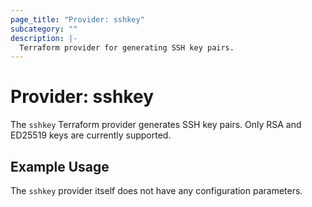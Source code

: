 ```yaml
---
page_title: "Provider: sshkey"
subcategory: ""
description: |-
  Terraform provider for generating SSH key pairs.
---
```


# Provider: sshkey

The `sshkey` Terraform provider generates SSH key pairs. Only RSA and ED25519
keys are currently supported.

## Example Usage

The `sshkey` provider itself does not have any configuration parameters.
